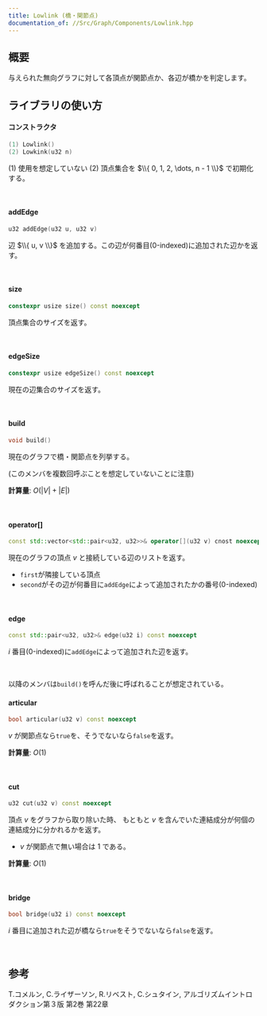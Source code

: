 ```yaml
---
title: Lowlink (橋・関節点)
documentation_of: //Src/Graph/Components/Lowlink.hpp
---
```


## 概要

与えられた無向グラフに対して各頂点が関節点か、各辺が橋かを判定します。

## ライブラリの使い方

#### コンストラクタ

```cpp
(1) Lowlink()
(2) Lowkink(u32 n)
```

(1) 使用を想定していない
(2) 頂点集合を $\\{ 0, 1, 2, \dots, n - 1 \\}$ で初期化する。

<br />

#### addEdge

```cpp
u32 addEdge(u32 u, u32 v)
```

辺 $\\{ u, v \\}$ を追加する。この辺が何番目(0-indexed)に追加された辺かを返す。

<br />

#### size

```cpp
constexpr usize size() const noexcept
```

頂点集合のサイズを返す。

<br />

#### edgeSize

```cpp
constexpr usize edgeSize() const noexcept
```

現在の辺集合のサイズを返す。

<br />

#### build

```cpp
void build()
```

現在のグラフで橋・関節点を列挙する。

(このメンバを複数回呼ぶことを想定していないことに注意)

**計算量**: $O(|V| + |E|)$

<br />

#### operator[]

```cpp
const std::vector<std::pair<u32, u32>>& operator[](u32 v) cnost noexcept
```

現在のグラフの頂点 $v$ と接続している辺のリストを返す。
- `first`が隣接している頂点
- `second`がその辺が何番目に`addEdge`によって追加されたかの番号(0-indexed)

<br />

#### edge

```cpp
const std::pair<u32, u32>& edge(u32 i) const noexcept
```

$i$ 番目(0-indexed)に`addEdge`によって追加された辺を返す。

<br />

以降のメンバは`build()`を呼んだ後に呼ばれることが想定されている。

#### articular

```cpp
bool articular(u32 v) const noexcept
```

$v$ が関節点なら`true`を、そうでないなら`false`を返す。

**計算量**: $O(1)$

<br />

#### cut

```cpp
u32 cut(u32 v) const noexcept
```

頂点 $v$ をグラフから取り除いた時、 もともと $v$ を含んでいた連結成分が何個の連結成分に分かれるかを返す。
- $v$ が関節点で無い場合は $1$ である。

**計算量**: $O(1)$

<br />

#### bridge

```cpp
bool bridge(u32 i) const noexcept
```

$i$ 番目に追加された辺が橋なら`true`をそうでないなら`false`を返す。

<br />

## 参考

T.コメルン, C.ライザーソン, R.リベスト, C.シュタイン, アルゴリズムイントロダクション第３版 第2巻 第22章
